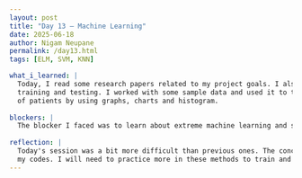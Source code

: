 ```yaml
---
layout: post
title: "Day 13 – Machine Learning"
date: 2025-06-18
author: Nigam Neupane
permalink: /day13.html
tags: [ELM, SVM, KNN]

what_i_learned: |
  Today, I read some research papers related to my project goals. I also revised working with SPSS, R and Python for data analysis and algorithm 
  training and testing. I worked with some sample data and used it to train and test a sample algorithm with Support Vector Algorithm(SVM). I went through some research papers so that I can practice data collection for the future project. I learned about the analysis of various medical data 
  of patients by using graphs, charts and histogram.
  
blockers: |
  The blocker I faced was to learn about extreme machine learning and support vector algorithm.
  
reflection: |
  Today's session was a bit more difficult than previous ones. The concept of ELM, SVM and KNN were new to me, so I couldn't implement them well in 
  my codes. I will need to practice more in these methods to train and test my algorithm in future sessions.
---
```

